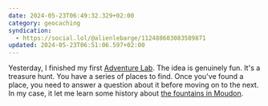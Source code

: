 ```yaml
---
date: 2024-05-23T06:49:32.329+02:00
category: geocaching
syndication:
  - https://social.lol/@alienlebarge/112488603083589871
updated: 2024-05-23T06:51:06.597+02:00
---
```


Yesterday, I finished my first [Adventure Lab](https://adventure.geocaching.com/).
The idea is genuinely fun. It's a treasure hunt. You have a series of places to find. Once you've found a place, you need to answer a question about it before moving on to the next. 
In my case, it let me learn some history about [the fountains in Moudon](https://www.geocaching.com/geocache/GC9EFEZ).
